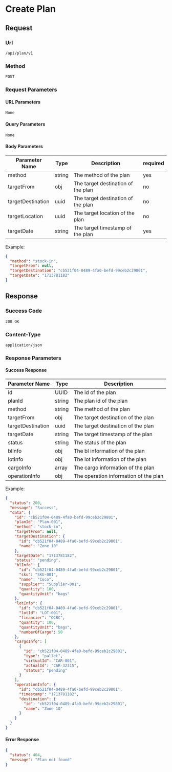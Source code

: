 # Create Plan

## Request

### Url

`/api/plan/v1`

### Method

`POST`

### Request Parameters

#### URL Parameters

`None`

#### Query Parameters

`None`

#### Body Parameters

| Parameter Name    | Type   | Description                        | required |
|-------------------|--------|------------------------------------|----------|
| method            | string | The method of the plan             | yes      |
| targetFrom        | obj    | The target destination of the plan | no       |
| targetDestination | uuid   | The target destination of the plan | no       |
| targetLocation    | uuid   | The target location of the plan    | no       |
| targetDate        | string | The target timestamp of the plan   | yes      |

Example:

```json
{
  "method": "stock-in",
  "targetFrom": null,
  "targetDestination": "cb521f04-0489-4fa0-befd-99ceb2c29801",
  "targetDate": "1713781182"
}
```

## Response

### Success Code

`200 OK`

### Content-Type

`application/json`

### Response Parameters

#### Success Response

| Parameter Name    | Type   | Description                           |
|-------------------|--------|---------------------------------------|
| id                | UUID   | The id of the plan                    |
| planId            | string | The plan id of the plan               |
| method            | string | The method of the plan                |
| targetFrom        | obj    | The target destination of the plan    |
| targetDestination | uuid   | The target destination of the plan    |
| targetDate        | string | The target timestamp of the plan      |
| status            | string | The status of the plan                |
| blInfo            | obj    | The bl information of the plan        |
| lotInfo           | obj    | The lot information of the plan       |
| cargoInfo         | array  | The cargo information of the plan     |
| operationInfo     | obj    | The operation information of the plan |

Example:

```json
{
  "status": 200,
  "message": "Success",
  "data": {
    "id": "cb521f04-0489-4fa0-befd-99ceb2c29801",
    "planId": "Plan-001",
    "method": "stock-in",
    "targetFrom": null,
    "targetDestination": {
      "id": "cb521f04-0489-4fa0-befd-99ceb2c29801",
      "name": "Zone 10"
    },
    "targetDate": "1713781182",
    "status": "pending",
    "blInfo": {
      "id": "cb521f04-0489-4fa0-befd-99ceb2c29801",
      "sku": "SKU-001",
      "name": "Coco",
      "supplier": "Supplier-001",
      "quantity": 100,
      "quantityUnit": "bags"
    },
    "lotInfo": {
      "id": "cb521f04-0489-4fa0-befd-99ceb2c29801",
      "lotId": "LOT-001",
      "financier": "OCBC",
      "quantity": 100,
      "quantityUnit": "bags",
      "numberOfCargo": 50
    },
    "cargoInfo": [
      {
        "id": "cb521f04-0489-4fa0-befd-99ceb2c29801",
        "type": "pallet",
        "virtualId": "CAR-001",
        "actualId": "CAR-32315",
        "status": "pending"
      }
    ],
    "operationInfo": {
      "id": "cb521f04-0489-4fa0-befd-99ceb2c29801",
      "timestamp": "1713781182",
      "destination": {
        "id": "cb521f04-0489-4fa0-befd-99ceb2c29801",
        "name": "Zone 10"
      }
    }
  }
}
```

#### Error Response

```json
{
  "status": 404,
  "message": "Plan not found"
}
```